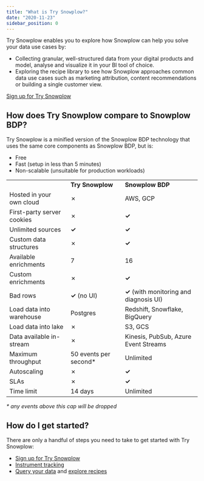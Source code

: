```yaml
---
title: "What is Try Snowplow?"
date: "2020-11-23"
sidebar_position: 0
---
```


Try Snowplow enables you to explore how Snowplow can help you solve your data use cases by:

- Collecting granular, well-structured data from your digital products and model, analyse and visualize it in your BI tool of choice.
- Exploring the recipe library to see how Snowplow approaches common data use cases such as marketing attribution, content recommendations or building a single customer view.

[Sign up for Try Snowplow](https://try.snowplowanalytics.com)

## How does Try Snowplow compare to Snowplow BDP?

Try Snowplow is a minified version of the Snowplow BDP technology that uses the same core components as Snowplow BDP, but is:

- Free
- Fast (setup in less than 5 minutes)
- Non-scalable (unsuitable for production workloads)

<table><tbody><tr><td></td><td class="has-text-align-center" data-align="center"><strong>Try Snowplow</strong></td><td class="has-text-align-center" data-align="center"><strong>Snowplow BDP</strong></td></tr><tr><td>Hosted in your own cloud</td><td class="has-text-align-center" data-align="center">✗</td><td class="has-text-align-center" data-align="center">AWS, GCP</td></tr><tr><td>First-party server cookies</td><td class="has-text-align-center" data-align="center">✗</td><td class="has-text-align-center" data-align="center"><strong>✓</strong></td></tr><tr><td>Unlimited sources</td><td class="has-text-align-center" data-align="center"><strong>✓</strong></td><td class="has-text-align-center" data-align="center"><strong>✓</strong></td></tr><tr><td>Custom data structures</td><td class="has-text-align-center" data-align="center">✗</td><td class="has-text-align-center" data-align="center"><strong>✓</strong></td></tr><tr><td>Available enrichments</td><td class="has-text-align-center" data-align="center">7</td><td class="has-text-align-center" data-align="center">16</td></tr><tr><td>Custom enrichments</td><td class="has-text-align-center" data-align="center">✗</td><td class="has-text-align-center" data-align="center"><strong>✓</strong></td></tr><tr><td>Bad rows</td><td class="has-text-align-center" data-align="center"><strong>✓</strong> (no UI)</td><td class="has-text-align-center" data-align="center"><strong>✓</strong> (with monitoring and diagnosis UI)</td></tr><tr><td>Load data into warehouse</td><td class="has-text-align-center" data-align="center">Postgres</td><td class="has-text-align-center" data-align="center">Redshift, Snowflake, BigQuery</td></tr><tr><td>Load data into lake</td><td class="has-text-align-center" data-align="center">✗</td><td class="has-text-align-center" data-align="center">S3, GCS</td></tr><tr><td>Data available in-stream</td><td class="has-text-align-center" data-align="center">✗</td><td class="has-text-align-center" data-align="center">Kinesis, PubSub, Azure Event Streams</td></tr><tr><td>Maximum throughput</td><td class="has-text-align-center" data-align="center">50 events per second*</td><td class="has-text-align-center" data-align="center">Unlimited</td></tr><tr><td>Autoscaling</td><td class="has-text-align-center" data-align="center">✗</td><td class="has-text-align-center" data-align="center"><strong>✓</strong></td></tr><tr><td>SLAs</td><td class="has-text-align-center" data-align="center">✗</td><td class="has-text-align-center" data-align="center"><strong>✓</strong></td></tr><tr><td>Time limit</td><td class="has-text-align-center" data-align="center">14 days</td><td class="has-text-align-center" data-align="center">Unlimited</td></tr></tbody></table>

_\* any events above this cap will be dropped_

## How do I get started?

There are only a handful of steps you need to take to get started with Try Snowplow:

- [Sign up for Try Snowplow](https://try.snowplowanalytics.com)
- [Instrument tracking](/docs/try-snowplow/tracking-events-with-try-snowplow/index.md)
- [Query your data](/docs/try-snowplow/accessing-and-querying-your-try-snowplow-data/index.md) and [explore recipes](/docs/try-snowplow/recipes/index.md)
